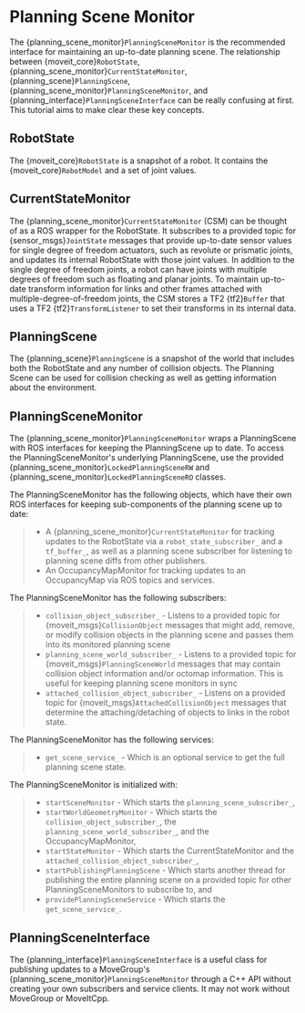 # Planning Scene Monitor

The {planning_scene_monitor}`PlanningSceneMonitor` is the recommended interface for maintaining an up-to-date planning scene. The relationship between {moveit_core}`RobotState`, {planning_scene_monitor}`CurrentStateMonitor`, {planning_scene}`PlanningScene`, {planning_scene_monitor}`PlanningSceneMonitor`, and {planning_interface}`PlanningSceneInterface` can be really confusing at first. This tutorial aims to make clear these key concepts.

## RobotState

The {moveit_core}`RobotState` is a snapshot of a robot. It contains the {moveit_core}`RobotModel` and a set of joint values.

## CurrentStateMonitor

The {planning_scene_monitor}`CurrentStateMonitor` (CSM) can be thought of as a ROS wrapper for the RobotState. It subscribes to a provided topic for {sensor_msgs}`JointState` messages that provide up-to-date sensor values for single degree of freedom actuators, such as revolute or prismatic joints, and updates its internal RobotState with those joint values. In addition to the single degree of freedom joints, a robot can have joints with multiple degrees of freedom such as floating and planar joints. To maintain up-to-date transform information for links and other frames attached with multiple-degree-of-freedom joints, the CSM stores a TF2 {tf2}`Buffer` that uses a TF2 {tf2}`TransformListener` to set their transforms in its internal data.

## PlanningScene

The {planning_scene}`PlanningScene` is a snapshot of the world that includes both the RobotState and any number of collision objects. The Planning Scene can be used for collision checking as well as getting information about the environment.

## PlanningSceneMonitor

The {planning_scene_monitor}`PlanningSceneMonitor` wraps a PlanningScene with ROS interfaces for keeping the PlanningScene up to date. To access the PlanningSceneMonitor's underlying PlanningScene, use the provided {planning_scene_monitor}`LockedPlanningSceneRW` and {planning_scene_monitor}`LockedPlanningSceneRO` classes.

The PlanningSceneMonitor has the following objects, which have their own ROS interfaces for keeping sub-components of the planning scene up to date:

> - A {planning_scene_monitor}`CurrentStateMonitor` for tracking updates to the RobotState via a `robot_state_subscriber_` and a `tf_buffer_`, as well as a planning scene subscriber for listening to planning scene diffs from other publishers.
> - An OccupancyMapMonitor for tracking updates to an OccupancyMap via ROS topics and services.

The PlanningSceneMonitor has the following subscribers:

> - `collision_object_subscriber_` - Listens to a provided topic for {moveit_msgs}`CollisionObject` messages that might add, remove, or modify collision objects in the planning scene and passes them into its monitored planning scene
> - `planning_scene_world_subscriber_` - Listens to a provided topic for {moveit_msgs}`PlanningSceneWorld` messages that may contain collision object information and/or octomap information. This is useful for keeping planning scene monitors in sync
> - `attached_collision_object_subscriber_` - Listens on a provided topic for {moveit_msgs}`AttachedCollisionObject` messages that determine the attaching/detaching of objects to links in the robot state.

The PlanningSceneMonitor has the following services:

> - `get_scene_service_` - Which is an optional service to get the full planning scene state.

The PlanningSceneMonitor is initialized with:

> - `startSceneMonitor` - Which starts the `planning_scene_subscriber_`,
> - `startWorldGeometryMonitor` - Which starts the `collision_object_subscriber_`, the `planning_scene_world_subscriber_`, and the OccupancyMapMonitor,
> - `startStateMonitor` - Which starts the CurrentStateMonitor and the `attached_collision_object_subscriber_`,
> - `startPublishingPlanningScene` - Which starts another thread for publishing the entire planning scene on a provided topic for other PlanningSceneMonitors to subscribe to, and
> - `providePlanningSceneService` - Which starts the `get_scene_service_`.

## PlanningSceneInterface

The {planning_interface}`PlanningSceneInterface` is a useful class for publishing updates to a MoveGroup's {planning_scene_monitor}`PlanningSceneMonitor` through a C++ API without creating your own subscribers and service clients. It may not work without MoveGroup or MoveItCpp.
